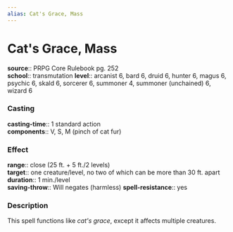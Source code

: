 ```yaml
---
alias: Cat's Grace, Mass
---
```


# Cat's Grace, Mass 

**source**:: PRPG Core Rulebook pg. 252  
**school**:: transmutation
**level**:: arcanist 6, bard 6, druid 6, hunter 6, magus 6, psychic 6, skald 6, sorcerer 6, summoner 4, summoner (unchained) 6, wizard 6

### Casting 

**casting-time**:: 1 standard action  
**components**:: V, S, M (pinch of cat fur)

### Effect 

**range**:: close (25 ft. + 5 ft./2 levels)  
**target**:: one creature/level, no two of which can be more than 30 ft. apart  
**duration**:: 1 min./level  
**saving-throw**:: Will negates (harmless)
**spell-resistance**:: yes

### Description 

This spell functions like *cat's grace*, except it affects multiple creatures.
